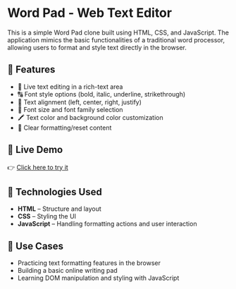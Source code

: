 # Word Pad - Web Text Editor

This is a simple Word Pad clone built using HTML, CSS, and JavaScript. The application mimics the basic functionalities of a traditional word processor, allowing users to format and style text directly in the browser.

## 🌟 Features

- 📝 Live text editing in a rich-text area
- 🔠 Font style options (bold, italic, underline, strikethrough)
- 🎨 Text alignment (left, center, right, justify)
- 🔡 Font size and font family selection
- 🖍️ Text color and background color customization
- 📄 Clear formatting/reset content

## 🚀 Live Demo

👉 [Click here to try it](https://word-note.netlify.app/)

## 📁 Technologies Used

- **HTML** – Structure and layout
- **CSS** – Styling the UI
- **JavaScript** – Handling formatting actions and user interaction

## 📌 Use Cases

- Practicing text formatting features in the browser
- Building a basic online writing pad
- Learning DOM manipulation and styling with JavaScript
